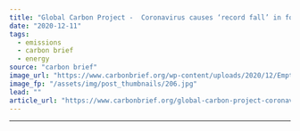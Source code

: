 ```yaml
---
title: "Global Carbon Project -  Coronavirus causes ‘record fall’ in fossil-fuel emissions in 2020"
date: "2020-12-11"
tags: 
  - emissions
  - carbon brief
  - energy
source: "carbon brief"
image_url: "https://www.carbonbrief.org/wp-content/uploads/2020/12/Empty-Times-Square-while-NYC-is-in-lockdown-during-coronavirus-pandemic-583x372.jpg"
image_fp: "/assets/img/post_thumbnails/206.jpg"
lead: ""
article_url: "https://www.carbonbrief.org/global-carbon-project-coronavirus-causes-record-fall-in-fossil-fuel-emissions-in-2020"
---
```


---
